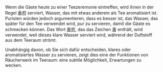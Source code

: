 <p>Wenn die Gäste heute zu einer Teezeremonie eintreffen, wird ihnen in der Regel <abbr title="kōsen">香煎</abbr> serviert, Wasser, das mit etwas anderem als Tee aromatisiert ist. Puristen würden jedoch argumentieren, dass es besser ist, das Wasser, das später für den Tee verwendet wird, pur zu servieren, damit die Gäste es schmecken können. Das Wort <abbr title="kōsen">香煎</abbr>, das das Zeichen <abbr title="kō, Räucherwerk">香</abbr> enthält, wird verwendet, weil dieses klare Wasser serviert wird, während der Duftstoff aus dem Teeraum strömt.</p>
<p>Unabhängig davon, ob Sie sich dafür entscheiden, klares oder aromatisiertes Wasser zu servieren, zeigt dies eine der Funktionen von Räucherwerk im Teeraum: eine subtile Möglichkeit, Erwartungen zu wecken.</p>
